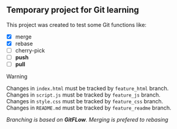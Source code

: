 ## Temporary project for Git learning
This project was created to test some Git functions like: 
- [x] merge 
- [x] rebase 
- [ ] cherry-pick 
- [ ] **push** 
- [ ] **pull**

> [!WARNING]
> Changes in `index.html` must be tracked by `feature_html` branch.  
> Changes in `script.js` must be tracked by `feature_js` branch.  
> Changes in `style.css` must be tracked by `feature_css` branch.  
> Changes in `README.md` must be tracked by `feature_readme` branch.  

*Branching is based on **GitFLow**.*
*Merging is prefered to rebasing*